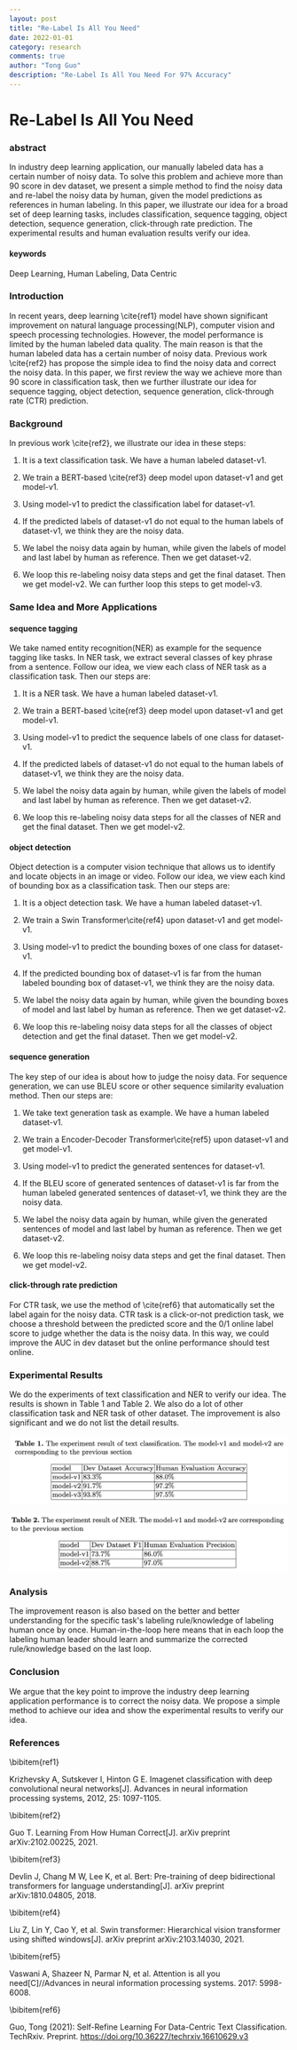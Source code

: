 ```yaml
---
layout: post
title: "Re-Label Is All You Need"
date: 2022-01-01
category: research
comments: true
author: "Tong Guo"
description: "Re-Label Is All You Need For 97% Accuracy"
---
```



# Re-Label Is All You Need

### abstract
In industry deep learning application, our manually labeled data has a certain number of noisy data. To solve this problem and achieve more than 90 score in dev dataset, we present a simple method to find the noisy data and re-label the noisy data by human, given the model predictions as references in human labeling. In this paper, we illustrate our idea for a broad set of deep learning tasks, includes classification, sequence tagging, object detection, sequence generation, click-through rate prediction. The experimental results and human evaluation results verify our idea.

#### keywords

Deep Learning, Human Labeling, Data Centric

### Introduction

In recent years, deep learning \cite{ref1} model have shown significant improvement on natural language processing(NLP), computer vision and speech processing technologies. However, the model performance is limited by the human labeled data quality. The main reason is that the human labeled data has a certain number of noisy data. Previous work \cite{ref2} has propose the simple idea to find the noisy data and correct the noisy data. In this paper, we first review the way we achieve more than 90 score in classification task, then we further illustrate our idea for sequence tagging, object detection, sequence generation, click-through rate (CTR) prediction.

### Background

In previous work \cite{ref2}, we illustrate our idea in these steps:

1. It is a text classification task. We have a human labeled dataset-v1.

2. We train a BERT-based \cite{ref3} deep model upon dataset-v1 and get model-v1.

3. Using model-v1 to predict the classification label for dataset-v1. 

4. If the predicted labels of dataset-v1 do not equal to the human labels of dataset-v1, we think they are the noisy data.

5. We label the noisy data again by human, while given the labels of model and last label by human as reference. Then we get dataset-v2.

6. We loop this re-labeling noisy data steps and get the final dataset. Then we get model-v2. We can further loop this steps to get model-v3.

### Same Idea and More Applications

#### sequence tagging
We take named entity recognition(NER) as example for the sequence tagging like tasks. In NER task, we extract several classes of key phrase from a sentence. Follow our idea, we view each class of NER task as a classification task. Then our steps are:

1. It is a NER task. We have a human labeled dataset-v1.

2. We train a BERT-based \cite{ref3} deep model upon dataset-v1 and get model-v1.

3. Using model-v1 to predict the sequence labels of one class for dataset-v1. 

4. If the predicted labels of dataset-v1 do not equal to the human labels of dataset-v1, we think they are the noisy data.

5. We label the noisy data again by human, while given the labels of model and last label by human as reference. Then we get dataset-v2.

6. We loop this re-labeling noisy data steps for all the classes of NER and get the final dataset. Then we get model-v2.

#### object detection

Object detection is a computer vision technique that allows us to identify and locate objects in an image or video. Follow our idea, we view each kind of bounding box as a classification task. Then our steps are:

1. It is a object detection task. We have a human labeled dataset-v1.

2. We train a Swin Transformer\cite{ref4} upon dataset-v1 and get model-v1.

3. Using model-v1 to predict the bounding boxes of one class for dataset-v1. 

4. If the predicted bounding box of dataset-v1 is far from the human labeled bounding box of dataset-v1, we think they are the noisy data.

5. We label the noisy data again by human, while given the bounding boxes of model and last label by human as reference. Then we get dataset-v2.

6. We loop this re-labeling noisy data steps for all the classes of object detection and get the final dataset. Then we get model-v2.

#### sequence generation

The key step of our idea is about how to judge the noisy data. For sequence generation, we can use BLEU score or other sequence similarity evaluation method. Then our steps are:

1. We take text generation task as example. We have a human labeled dataset-v1.

2. We train a Encoder-Decoder Transformer\cite{ref5} upon dataset-v1 and get model-v1.

3. Using model-v1 to predict the generated sentences for dataset-v1. 

4. If the BLEU score of generated sentences of dataset-v1 is far from the human labeled generated sentences of dataset-v1, we think they are the noisy data.

5. We label the noisy data again by human, while given the generated sentences of model and last label by human as reference. Then we get dataset-v2.

6. We loop this re-labeling noisy data steps and get the final dataset. Then we get model-v2.

#### click-through rate prediction

For CTR task, we use the method of \cite{ref6} that automatically set the label again for the noisy data. CTR task is a click-or-not prediction task, we choose a threshold between the predicted score and the 0/1 online label score to judge whether the data is the noisy data. In this way, we could improve the AUC in dev dataset but the online performance should test online. 



### Experimental Results

We do the experiments of text classification and NER to verify our idea. The results is shown in Table 1 and Table 2. We also do a lot of other classification task and NER task of other dataset. The improvement is also significant and we do not list the detail results. 

![](/assets/png/relabel/table1.png)

![](/assets/png/relabel/table2.png)


### Analysis

The improvement reason is also based on the better and better understanding for the specific task's labeling rule/knowledge of labeling human once by once. Human-in-the-loop here means that in each loop the labeling human leader should learn and summarize the corrected rule/knowledge based on the last loop.


### Conclusion

We argue that the key point to improve the industry deep learning application performance is to correct the noisy data. We propose a simple method to achieve our idea and show the experimental results to verify our idea. 

### References

\bibitem{ref1}

Krizhevsky A, Sutskever I, Hinton G E. Imagenet classification with deep convolutional neural networks[J]. Advances in neural information processing systems, 2012, 25: 1097-1105.

\bibitem{ref2}

Guo T. Learning From How Human Correct[J]. arXiv preprint arXiv:2102.00225, 2021.

\bibitem{ref3}

Devlin J, Chang M W, Lee K, et al. Bert: Pre-training of deep bidirectional transformers for language understanding[J]. arXiv preprint arXiv:1810.04805, 2018.

\bibitem{ref4}

Liu Z, Lin Y, Cao Y, et al. Swin transformer: Hierarchical vision transformer using shifted windows[J]. arXiv preprint arXiv:2103.14030, 2021.

\bibitem{ref5}

Vaswani A, Shazeer N, Parmar N, et al. Attention is all you need[C]//Advances in neural information processing systems. 2017: 5998-6008.

\bibitem{ref6}

Guo, Tong (2021): Self-Refine Learning For Data-Centric Text Classification. TechRxiv. Preprint. https://doi.org/10.36227/techrxiv.16610629.v3 